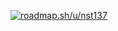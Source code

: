 [![roadmap.sh/u/nst137](https://roadmap.sh/card/tall/654a493a4352f418f82dd1f2?variant=dark&roadmaps=backend%2Ccyber-security%2Cdevops%2Cpython)](https://roadmap.sh/u/nst137)
